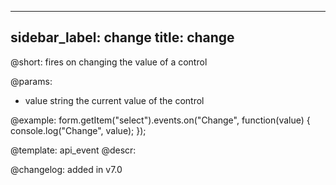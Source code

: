 
---
sidebar_label: change
title: change
---          

@short: fires on changing the value of a control
 

@params:
- value     string     the current value of the control


@example:
form.getItem("select").events.on("Change", function(value) {
    console.log("Change", value);
});


@template: api_event
@descr:

@changelog: added in v7.0

